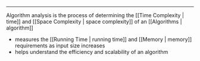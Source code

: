 ___
Algorithm analysis is the process of determining the [[Time Complexity | time]] and [[Space Complexity | space complexity]] of an [[Algorithms | algorithm]]
- measures the [[Running Time | running time]] and [[Memory | memory]] requirements as input size increases
- helps understand the efficiency and scalability of an algorithm